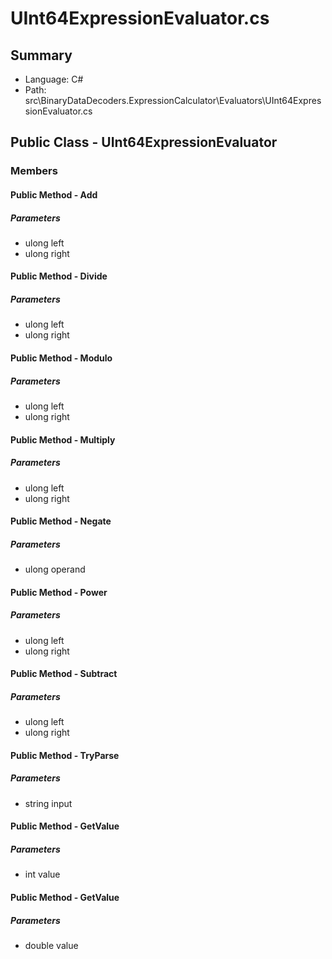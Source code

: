 ﻿# UInt64ExpressionEvaluator.cs

## Summary

* Language: C#
* Path: src\BinaryDataDecoders.ExpressionCalculator\Evaluators\UInt64ExpressionEvaluator.cs

## Public Class - UInt64ExpressionEvaluator

### Members

#### Public Method - Add

#####  Parameters

 - ulong left 
 - ulong right 

#### Public Method - Divide

#####  Parameters

 - ulong left 
 - ulong right 

#### Public Method - Modulo

#####  Parameters

 - ulong left 
 - ulong right 

#### Public Method - Multiply

#####  Parameters

 - ulong left 
 - ulong right 

#### Public Method - Negate

#####  Parameters

 - ulong operand 

#### Public Method - Power

#####  Parameters

 - ulong left 
 - ulong right 

#### Public Method - Subtract

#####  Parameters

 - ulong left 
 - ulong right 

#### Public Method - TryParse

#####  Parameters

 - string input 

#### Public Method - GetValue

#####  Parameters

 - int value 

#### Public Method - GetValue

#####  Parameters

 - double value 

